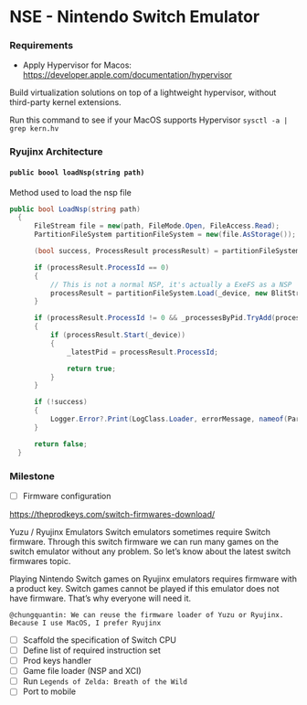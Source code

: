 # NSE - Nintendo Switch Emulator

### Requirements

- Apply Hypervisor for Macos: https://developer.apple.com/documentation/hypervisor

Build virtualization solutions on top of a lightweight hypervisor, without third-party kernel extensions.

Run this command to see if your MacOS supports Hypervisor `sysctl -a | grep kern.hv`

### Ryujinx Architecture

#### `public boool loadNsp(string path)`

Method used to load the nsp file

```cs
public bool LoadNsp(string path)
  {
      FileStream file = new(path, FileMode.Open, FileAccess.Read);
      PartitionFileSystem partitionFileSystem = new(file.AsStorage());

      (bool success, ProcessResult processResult) = partitionFileSystem.TryLoad(_device, path, out string errorMessage);

      if (processResult.ProcessId == 0)
      {
          // This is not a normal NSP, it's actually a ExeFS as a NSP
          processResult = partitionFileSystem.Load(_device, new BlitStruct<ApplicationControlProperty>(1), partitionFileSystem.GetNpdm(), true);
      }

      if (processResult.ProcessId != 0 && _processesByPid.TryAdd(processResult.ProcessId, processResult))
      {
          if (processResult.Start(_device))
          {
              _latestPid = processResult.ProcessId;

              return true;
          }
      }

      if (!success)
      {
          Logger.Error?.Print(LogClass.Loader, errorMessage, nameof(PartitionFileSystemExtensions.TryLoad));
      }

      return false;
  }
```

### Milestone

- [ ] Firmware configuration

https://theprodkeys.com/switch-firmwares-download/

Yuzu / Ryujinx Emulators Switch emulators sometimes require Switch firmware. Through this switch firmware we can run many games on the switch emulator without any problem. So let’s know about the latest switch firmwares topic.

Playing Nintendo Switch games on Ryujinx emulators requires firmware with a product key. Switch games cannot be played if this emulator does not have firmware. That’s why everyone will need it.

```
@chungquantin: We can reuse the firmware loader of Yuzu or Ryujinx. Because I use MacOS, I prefer Ryujinx
```

- [ ] Scaffold the specification of Switch CPU
- [ ] Define list of required instruction set
- [ ] Prod keys handler
- [ ] Game file loader (NSP and XCI)
- [ ] Run `Legends of Zelda: Breath of the Wild`
- [ ] Port to mobile
